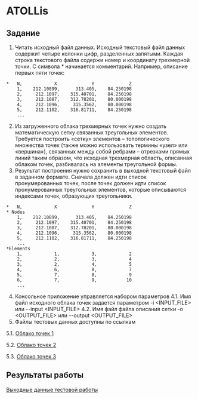 # ATOLLis
## Задание
1. Читать исходный файл данных.
Исходный текстовый файл данных содержит четыре колонки цифр, разделенных запятыми. 
Каждая строка текстового файла содержи номер и координату трехмерной точки.
С символа * начинается комментарий. Например, описание первых пяти точек:
```
*   N,            X             Y             Z
    1,    212.10899,      313.405,    84.250198
    2,     212.1097,    315.40701,    84.250198
    3,     212.1087,    312.78201,    80.000198
    4,     212.1096,     315.3562,    80.000198
    5,     212.1102,    316.81711,    84.250198
    ...
```
2. Из загруженного облака трехмерных точек нужно создать математическую сетку связанных треугольных элементов.
Требуется построить «сетку» элементов – топологического множества точек (также можно использовать термины «узел» или «вершина»), связанных между собой ребрами – отрезками прямых линий таким образом, что исходная трехмерная область, описанная облаком точек, разбивалась на элементы треугольной формы.
3. Результат построения нужно сохранить в выходной текстовый файл в заданном формате.
Сначала должен идти список пронумерованных точек, после точек должен идти список пронумерованных треугольных элементов, которые описываются индексами точек, образующих треугольники.
```
*   N,            X             Y             Z
* Nodes
    1,    212.10899,      313.405,    84.250198
    2,     212.1097,    315.40701,    84.250198
    3,     212.1087,    312.78201,    80.000198
    4,     212.1096,     315.3562,    80.000198
    5,     212.1102,    316.81711,    84.250198
    ...
*Elements
    1,            1,            3,            2
    2,            2,            3,            4
    3,            2,            4,            5
    4,            6,            8,            7
    5,            7,            8,            9
    6,            7,            9,           10
    ...
```
4. Консольное приложение управляется набором параметров
4.1. Имя файл исходного облака точек задается параметром -i <INPUT_FILE> или  --input <INPUT_FILE>
4.2. Имя файл файла описания сетки -o <OUTPUT_FILE> или  --output <OUTPUT_FILE>
5. Файлы тестовых данных доступны по ссылкам

5.1. [Облако точек 1](https://disk.yandex.ru/d/f5pkmz1MdV8UpA)

5.2. [Облако точек 2](https://disk.yandex.ru/d/R7dFZJqd5ZCFDA)

5.3. [Облако точек 3](https://disk.yandex.ru/d/wdDSch9fQ2gX1Q)

## Результаты работы
[Выходные данные тестовой работы](https://drive.google.com/drive/u/0/folders/1gL74uVwQxOc1hrWeUue-2cXSXGBA_MZq?q=parent:1gL74uVwQxOc1hrWeUue-2cXSXGBA_MZq)
